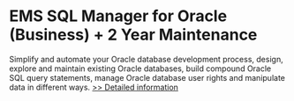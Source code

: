 # EMS SQL Manager for Oracle (Business) + 2 Year Maintenance
Simplify and automate your Oracle database development process, design, explore and maintain existing Oracle databases, build compound Oracle SQL query statements, manage Oracle database user rights and manipulate data in different ways.
[>> Detailed information](https://secure.shareit.com/shareit/product.html?productid=300125174&affiliateid=200057808)